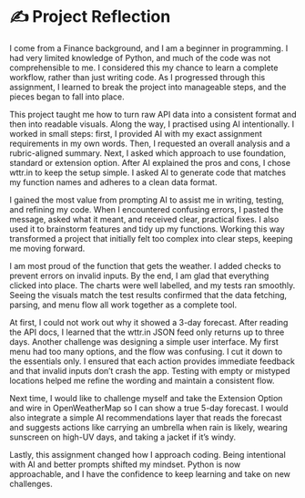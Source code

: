 # ✍️ Project Reflection

I come from a Finance background, and I am a beginner in programming. I had very limited knowledge of Python, and much of the code was not comprehensible to me. I considered this my chance to learn a complete workflow, rather than just writing code. As I progressed through this assignment, I learned to break the project into manageable steps, and the pieces began to fall into place.  

This project taught me how to turn raw API data into a consistent format and then into readable visuals. Along the way, I practised using AI intentionally. I worked in small steps: first, I provided AI with my exact assignment requirements in my own words. Then, I requested an overall analysis and a rubric-aligned summary. Next, I asked which approach to use foundation, standard or extension option. After AI explained the pros and cons, I chose wttr.in to keep the setup simple. I asked AI to generate code that matches my function names and adheres to a clean data format. 

I gained the most value from prompting AI to assist me in writing, testing, and refining my code. When I encountered confusing errors, I pasted the message, asked what it meant, and received clear, practical fixes. I also used it to brainstorm features and tidy up my functions. Working this way transformed a project that initially felt too complex into clear steps, keeping me moving forward. 

I am most proud of the function that gets the weather. I added checks to prevent errors on invalid inputs. By the end, I am glad that everything clicked into place. The charts were well labelled, and my tests ran smoothly. Seeing the visuals match the test results confirmed that the data fetching, parsing, and menu flow all work together as a complete tool. 

At first, I could not work out why it showed a 3-day forecast. After reading the API docs, I learned that the wttr.in JSON feed only returns up to three days. Another challenge was designing a simple user interface. My first menu had too many options, and the flow was confusing. I cut it down to the essentials only. I ensured that each action provides immediate feedback and that invalid inputs don’t crash the app. Testing with empty or mistyped locations helped me refine the wording and maintain a consistent flow.  

Next time, I would like to challenge myself and take the Extension Option and wire in OpenWeatherMap so I can show a true 5-day forecast. I would also integrate a simple AI recommendations layer that reads the forecast and suggests actions like carrying an umbrella when rain is likely, wearing sunscreen on high-UV days, and taking a jacket if it’s windy. 

Lastly, this assignment changed how I approach coding. Being intentional with AI and better prompts shifted my mindset. Python is now approachable, and I have the confidence to keep learning and take on new challenges. 
